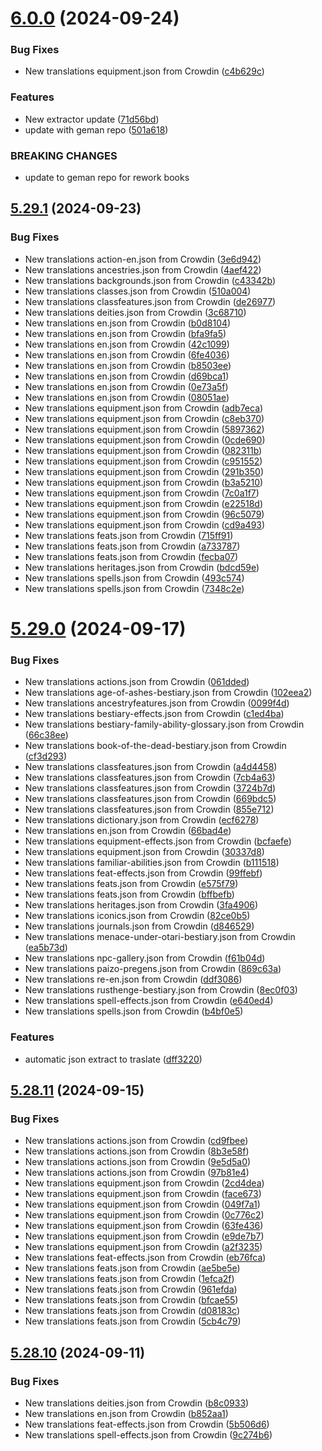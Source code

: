 # [6.0.0](https://github.com/allnnde/pf2e-esp-translation/compare/v5.29.1...v6.0.0) (2024-09-24)


### Bug Fixes

* New translations equipment.json from Crowdin ([c4b629c](https://github.com/allnnde/pf2e-esp-translation/commit/c4b629cfdcab990903e71bb0657c210cf904f88c))


### Features

* New extractor update ([71d56bd](https://github.com/allnnde/pf2e-esp-translation/commit/71d56bd1d597b8d2892e95568ea6f1e724744f42))
* update with geman repo ([501a618](https://github.com/allnnde/pf2e-esp-translation/commit/501a61830660d3a8e321b693e16e7c7ef0aa68a5))


### BREAKING CHANGES

* update to geman repo for rework books



## [5.29.1](https://github.com/allnnde/pf2e-esp-translation/compare/v5.29.0...v5.29.1) (2024-09-23)


### Bug Fixes

* New translations action-en.json from Crowdin ([3e6d942](https://github.com/allnnde/pf2e-esp-translation/commit/3e6d9425545e0b9bee06a62d43d9345466b34776))
* New translations ancestries.json from Crowdin ([4aef422](https://github.com/allnnde/pf2e-esp-translation/commit/4aef422b54ba98e48b3d4cedc2f559c049be37ff))
* New translations backgrounds.json from Crowdin ([c43342b](https://github.com/allnnde/pf2e-esp-translation/commit/c43342b7b0682a5fef7fd98c4b716c9492a169af))
* New translations classes.json from Crowdin ([510a004](https://github.com/allnnde/pf2e-esp-translation/commit/510a0044fe7b007daa20d5418a6d10466c98644a))
* New translations classfeatures.json from Crowdin ([de26977](https://github.com/allnnde/pf2e-esp-translation/commit/de26977ef4a7ad1a42da4af1298eef776f4b22ce))
* New translations deities.json from Crowdin ([3c68710](https://github.com/allnnde/pf2e-esp-translation/commit/3c687103cb09ba5171640602a7611c191f9ead63))
* New translations en.json from Crowdin ([b0d8104](https://github.com/allnnde/pf2e-esp-translation/commit/b0d810460fbe132c0e7a884c9db321c424553563))
* New translations en.json from Crowdin ([bfa9fa5](https://github.com/allnnde/pf2e-esp-translation/commit/bfa9fa55686aa165bb1beaefb3df2a3177ed9809))
* New translations en.json from Crowdin ([42c1099](https://github.com/allnnde/pf2e-esp-translation/commit/42c1099850511a50e24b046dbffb95f2cc91e154))
* New translations en.json from Crowdin ([6fe4036](https://github.com/allnnde/pf2e-esp-translation/commit/6fe4036640eccf281472f7560ff9ab337a120352))
* New translations en.json from Crowdin ([b8503ee](https://github.com/allnnde/pf2e-esp-translation/commit/b8503ee06784715ba633dbd427245b80459a27c3))
* New translations en.json from Crowdin ([d69bca1](https://github.com/allnnde/pf2e-esp-translation/commit/d69bca1d571013224968fda1157b99f03eef48c1))
* New translations en.json from Crowdin ([0e73a5f](https://github.com/allnnde/pf2e-esp-translation/commit/0e73a5f5d9c4c4b99bab566bb477887e3969f0b9))
* New translations en.json from Crowdin ([08051ae](https://github.com/allnnde/pf2e-esp-translation/commit/08051aea3e05ee76d3bfe55a0b1f40b2d757fdcb))
* New translations equipment.json from Crowdin ([adb7eca](https://github.com/allnnde/pf2e-esp-translation/commit/adb7eca404dfdc55cfbb25a415fcf2dabea30b9a))
* New translations equipment.json from Crowdin ([c8eb370](https://github.com/allnnde/pf2e-esp-translation/commit/c8eb370a880dc652909ee158ae62797c47beadd2))
* New translations equipment.json from Crowdin ([5897362](https://github.com/allnnde/pf2e-esp-translation/commit/58973627c93c4c812294ef7d58b44baad8628fa7))
* New translations equipment.json from Crowdin ([0cde690](https://github.com/allnnde/pf2e-esp-translation/commit/0cde69083902bf40bc05a47b9a2b3f4d2c8a9fda))
* New translations equipment.json from Crowdin ([082311b](https://github.com/allnnde/pf2e-esp-translation/commit/082311b8e9f2e2144cd241e458e3df3cd4420bca))
* New translations equipment.json from Crowdin ([c951552](https://github.com/allnnde/pf2e-esp-translation/commit/c9515525b98864e68a8b71500b32a87fe8a0b72f))
* New translations equipment.json from Crowdin ([291b350](https://github.com/allnnde/pf2e-esp-translation/commit/291b350c2f0c86b07e13074d80c57335ca7ed80f))
* New translations equipment.json from Crowdin ([b3a5210](https://github.com/allnnde/pf2e-esp-translation/commit/b3a5210602377afdb0e9e41ed17143f94d1d04b1))
* New translations equipment.json from Crowdin ([7c0a1f7](https://github.com/allnnde/pf2e-esp-translation/commit/7c0a1f76d464a53f0cbe8a97fa957bdc3349336f))
* New translations equipment.json from Crowdin ([e22518d](https://github.com/allnnde/pf2e-esp-translation/commit/e22518daa7ddf5b074678de199cb0aa366b5cadb))
* New translations equipment.json from Crowdin ([96c5079](https://github.com/allnnde/pf2e-esp-translation/commit/96c50792c818d215ccccf0482166f86f69ed487c))
* New translations equipment.json from Crowdin ([cd9a493](https://github.com/allnnde/pf2e-esp-translation/commit/cd9a493ffa19b04e1178d7aa389315d25cc0b50f))
* New translations feats.json from Crowdin ([715ff91](https://github.com/allnnde/pf2e-esp-translation/commit/715ff9188d463583dbc61ae2df018a2d4ac201e1))
* New translations feats.json from Crowdin ([a733787](https://github.com/allnnde/pf2e-esp-translation/commit/a7337872a3f72c376670d4820406883aed666515))
* New translations feats.json from Crowdin ([fecba07](https://github.com/allnnde/pf2e-esp-translation/commit/fecba07f4992ab47a2188cec1bf102fc16259472))
* New translations heritages.json from Crowdin ([bdcd59e](https://github.com/allnnde/pf2e-esp-translation/commit/bdcd59ee4c23d62049fec5af595f7e93084efbce))
* New translations spells.json from Crowdin ([493c574](https://github.com/allnnde/pf2e-esp-translation/commit/493c57460abf533137747bf172c3f86d29325278))
* New translations spells.json from Crowdin ([7348c2e](https://github.com/allnnde/pf2e-esp-translation/commit/7348c2ed83f2d7b0ffae1b93cb20af71e3e79f20))



# [5.29.0](https://github.com/allnnde/pf2e-esp-translation/compare/v5.28.11...v5.29.0) (2024-09-17)


### Bug Fixes

* New translations actions.json from Crowdin ([061dded](https://github.com/allnnde/pf2e-esp-translation/commit/061dded48a298243b0c11347706c2d647bd9356f))
* New translations age-of-ashes-bestiary.json from Crowdin ([102eea2](https://github.com/allnnde/pf2e-esp-translation/commit/102eea225bb48e9e808501794421af109a896f32))
* New translations ancestryfeatures.json from Crowdin ([0099f4d](https://github.com/allnnde/pf2e-esp-translation/commit/0099f4d51deff2c047e40b35d23994b5328c0bd0))
* New translations bestiary-effects.json from Crowdin ([c1ed4ba](https://github.com/allnnde/pf2e-esp-translation/commit/c1ed4bae19f89f4ec76c5793ee71e7e0fe435d94))
* New translations bestiary-family-ability-glossary.json from Crowdin ([66c38ee](https://github.com/allnnde/pf2e-esp-translation/commit/66c38ee85495fda54be36a2c7360fcb096e380ae))
* New translations book-of-the-dead-bestiary.json from Crowdin ([cf3d293](https://github.com/allnnde/pf2e-esp-translation/commit/cf3d293256b7ff2e1544bc483f168a53c0305133))
* New translations classfeatures.json from Crowdin ([a4d4458](https://github.com/allnnde/pf2e-esp-translation/commit/a4d4458add2527476d267e4474f3993563587adb))
* New translations classfeatures.json from Crowdin ([7cb4a63](https://github.com/allnnde/pf2e-esp-translation/commit/7cb4a63ce6cb0df803caafcdded3ea7aa3f2c764))
* New translations classfeatures.json from Crowdin ([3724b7d](https://github.com/allnnde/pf2e-esp-translation/commit/3724b7d840b029b8531c2454b3bfa47dddf58889))
* New translations classfeatures.json from Crowdin ([669bdc5](https://github.com/allnnde/pf2e-esp-translation/commit/669bdc5f4d94952b3e57ac382fef3222fb2225df))
* New translations classfeatures.json from Crowdin ([855e712](https://github.com/allnnde/pf2e-esp-translation/commit/855e7129243109b1bc267223153207bffe2b751e))
* New translations dictionary.json from Crowdin ([ecf6278](https://github.com/allnnde/pf2e-esp-translation/commit/ecf62780916555e3bf11c1e31d9a349558c9ae13))
* New translations en.json from Crowdin ([66bad4e](https://github.com/allnnde/pf2e-esp-translation/commit/66bad4e29845b0766b6e1697ed54db64848185ec))
* New translations equipment-effects.json from Crowdin ([bcfaefe](https://github.com/allnnde/pf2e-esp-translation/commit/bcfaefee07aefe5615be403b17ae7e502559323b))
* New translations equipment.json from Crowdin ([30337d8](https://github.com/allnnde/pf2e-esp-translation/commit/30337d8ebd02fe4ba9f65c1d09e95be1c471b363))
* New translations familiar-abilities.json from Crowdin ([b111518](https://github.com/allnnde/pf2e-esp-translation/commit/b1115181493a610e5ba8bc6dfb329b4e8caab806))
* New translations feat-effects.json from Crowdin ([99ffebf](https://github.com/allnnde/pf2e-esp-translation/commit/99ffebf32b2f60371746c599542d3120e4f726ab))
* New translations feats.json from Crowdin ([e575f79](https://github.com/allnnde/pf2e-esp-translation/commit/e575f79031b4f2d9b0a55d98d71c665a592ba595))
* New translations feats.json from Crowdin ([bffbefb](https://github.com/allnnde/pf2e-esp-translation/commit/bffbefba484a53108aba47601d279825754b7f3d))
* New translations heritages.json from Crowdin ([3fa4906](https://github.com/allnnde/pf2e-esp-translation/commit/3fa490628b5e6bd561a3989c824720921d6f8c5a))
* New translations iconics.json from Crowdin ([82ce0b5](https://github.com/allnnde/pf2e-esp-translation/commit/82ce0b559062363a8211698784a955bdbd3bb359))
* New translations journals.json from Crowdin ([d846529](https://github.com/allnnde/pf2e-esp-translation/commit/d846529de7a160677ab3cbee2f33be52b4c36a95))
* New translations menace-under-otari-bestiary.json from Crowdin ([ea5b73d](https://github.com/allnnde/pf2e-esp-translation/commit/ea5b73d1f368383692017726dff7b88c92abba11))
* New translations npc-gallery.json from Crowdin ([f61b04d](https://github.com/allnnde/pf2e-esp-translation/commit/f61b04d2bdfa71a00743a0a4dfddf241f1ac5848))
* New translations paizo-pregens.json from Crowdin ([869c63a](https://github.com/allnnde/pf2e-esp-translation/commit/869c63a5bd6acfb3495ab999951bb436570d8da0))
* New translations re-en.json from Crowdin ([ddf3086](https://github.com/allnnde/pf2e-esp-translation/commit/ddf30864d4752a19be46e2fce44f5e240bc1bd61))
* New translations rusthenge-bestiary.json from Crowdin ([8ec0f03](https://github.com/allnnde/pf2e-esp-translation/commit/8ec0f030104e327b50eeb27e68e6f8ace99fd9a3))
* New translations spell-effects.json from Crowdin ([e640ed4](https://github.com/allnnde/pf2e-esp-translation/commit/e640ed4c62e576d37129afe58d12e8d0fa669789))
* New translations spells.json from Crowdin ([b4bf0e5](https://github.com/allnnde/pf2e-esp-translation/commit/b4bf0e54fffecc63324d8205f82b906201117ca3))


### Features

* automatic json extract to traslate ([dff3220](https://github.com/allnnde/pf2e-esp-translation/commit/dff3220d03dbd506a37de9764e39913d408203c6))



## [5.28.11](https://github.com/allnnde/pf2e-esp-translation/compare/v5.28.10...v5.28.11) (2024-09-15)


### Bug Fixes

* New translations actions.json from Crowdin ([cd9fbee](https://github.com/allnnde/pf2e-esp-translation/commit/cd9fbeef79c550c0c8fa994bba2ef7bf4d0b1e21))
* New translations actions.json from Crowdin ([8b3e58f](https://github.com/allnnde/pf2e-esp-translation/commit/8b3e58f1d04da1a3b3167660d73ac9b964d43c2d))
* New translations actions.json from Crowdin ([9e5d5a0](https://github.com/allnnde/pf2e-esp-translation/commit/9e5d5a02ca8d0bc4fff0c0fb9aca14025d47512a))
* New translations actions.json from Crowdin ([97b81e4](https://github.com/allnnde/pf2e-esp-translation/commit/97b81e43adcc4428a7770edd82f45581ad0cfabd))
* New translations equipment.json from Crowdin ([2cd4dea](https://github.com/allnnde/pf2e-esp-translation/commit/2cd4dea4e99f4e09fec44c27ae3e351e35e88708))
* New translations equipment.json from Crowdin ([face673](https://github.com/allnnde/pf2e-esp-translation/commit/face67314ba6b260e34c9ddce3e74622bc22f25e))
* New translations equipment.json from Crowdin ([049f7a1](https://github.com/allnnde/pf2e-esp-translation/commit/049f7a1bf9a38d343312d8f128329b36cbeb4dd0))
* New translations equipment.json from Crowdin ([0c776c2](https://github.com/allnnde/pf2e-esp-translation/commit/0c776c260d6d556b3c592402a0d1cfdec1a47aa3))
* New translations equipment.json from Crowdin ([63fe436](https://github.com/allnnde/pf2e-esp-translation/commit/63fe436881bee47509580823a391a49daf36d40c))
* New translations equipment.json from Crowdin ([e9de7b7](https://github.com/allnnde/pf2e-esp-translation/commit/e9de7b70264b70c9f2495fddb04f8f0021ea6066))
* New translations equipment.json from Crowdin ([a2f3235](https://github.com/allnnde/pf2e-esp-translation/commit/a2f3235b1c4062dbda145de8cf121cba9db18b67))
* New translations feat-effects.json from Crowdin ([eb76fca](https://github.com/allnnde/pf2e-esp-translation/commit/eb76fcab43b3cbc49253d637d7b55200777eaf1b))
* New translations feats.json from Crowdin ([ae5be5e](https://github.com/allnnde/pf2e-esp-translation/commit/ae5be5e60a5c19e9307c18e4f1fa5d0979b8ce9b))
* New translations feats.json from Crowdin ([1efca2f](https://github.com/allnnde/pf2e-esp-translation/commit/1efca2fe597e5a13a2fa3812aae27b5818c4f3b9))
* New translations feats.json from Crowdin ([961efda](https://github.com/allnnde/pf2e-esp-translation/commit/961efdaaca6c301698db8d27a6d1e1bb1a4b0c92))
* New translations feats.json from Crowdin ([bfcae55](https://github.com/allnnde/pf2e-esp-translation/commit/bfcae55acc387ace257d533ec445e444aed4cadf))
* New translations feats.json from Crowdin ([d08183c](https://github.com/allnnde/pf2e-esp-translation/commit/d08183c293eee0610e44ffe2b59ad913a62d016e))
* New translations feats.json from Crowdin ([5cb4c79](https://github.com/allnnde/pf2e-esp-translation/commit/5cb4c7921334ea61038f4222df8ae2f6a1578a14))



## [5.28.10](https://github.com/allnnde/pf2e-esp-translation/compare/v5.28.9...v5.28.10) (2024-09-11)


### Bug Fixes

* New translations deities.json from Crowdin ([b8c0933](https://github.com/allnnde/pf2e-esp-translation/commit/b8c093358a010c16d468d898d6d06f3d47002f92))
* New translations en.json from Crowdin ([b852aa1](https://github.com/allnnde/pf2e-esp-translation/commit/b852aa13b8bdc19ae5611102da7caffa1281be47))
* New translations feat-effects.json from Crowdin ([5b506d6](https://github.com/allnnde/pf2e-esp-translation/commit/5b506d6e1cce6d9f93648355ef60b2a51307d0b3))
* New translations spell-effects.json from Crowdin ([9c274b6](https://github.com/allnnde/pf2e-esp-translation/commit/9c274b66b773d0674fe9df0b21e744f98e56fa34))



